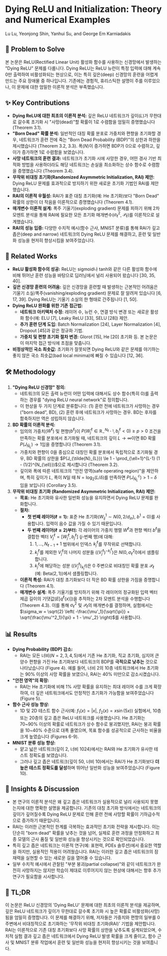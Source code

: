 # Dying ReLU and Initialization: Theory and Numerical Examples

Lu Lu, Yeonjong Shin, Yanhui Su, and George Em Karniadakis

## 🧩 Problem to Solve

본 논문은 ReLU(Rectified Linear Unit) 활성화 함수를 사용하는 신경망에서 발생하는 "Dying ReLU" 문제를 다룹니다. Dying ReLU는 ReLU 뉴런이 특정 입력에 대해 계속 0만 출력하여 비활성화되는 현상으로, 이는 특히 깊은(deep) 신경망의 훈련을 어렵게 만드는 주요 장애물 중 하나입니다. 기존에는 경험적, 휴리스틱한 설명이 주를 이루었으나, 이 문제에 대한 엄밀한 이론적 분석은 부족했습니다.

## ✨ Key Contributions

- **Dying ReLU에 대한 최초의 이론적 분석:** 깊은 ReLU 네트워크가 깊이($L$)가 무한대로 갈수록 초기화 시 "사망(dead)"할 확률이 1로 수렴함을 엄밀히 증명했습니다 (Theorem 3.1).
- **"Born Dead" 확률 분석:** 일반적인 대칭 확률 분포로 가중치와 편향을 초기화할 경우, 네트워크가 훈련 전에 죽는 "Born Dead Probability (BDP)"의 상한과 하한을 제시했습니다 (Theorem 3.2, 3.3). 폭($N$)이 증가하면 BDP가 0으로 수렴하고, 깊이가 증가하면 1로 수렴함을 보였습니다.
- **사망 네트워크의 훈련 결과:** 네트워크가 초기화 시에 사망한 경우, 어떤 경사 기반 최적화 방법을 사용하더라도 해당 네트워크는 손실을 최소화하는 상수 함수로 수렴함을 증명했습니다 (Theorem 3.4).
- **무작위 비대칭 초기화(Randomized Asymmetric Initialization, RAI) 제안:** Dying ReLU 문제를 효과적으로 방지하기 위한 새로운 초기화 기법인 RAI를 제안했습니다.
- **RAI의 이론적 우월성:** RAI가 표준 대칭 초기화(예: He 초기화)보다 "Born Dead" 확률의 상한이 더 작음을 이론적으로 증명했습니다 (Theorem 4.1).
- **매개변수 이론적 설계:** 폭주 기울기(exploding gradient) 문제를 피하기 위해 2차 모멘트 분석을 통해 RAI에 필요한 모든 초기화 매개변수($\sigma^2_{\ell}$, $\mathcal{P}_{\ell}$)를 이론적으로 설계했습니다.
- **RAI의 성능 입증:** 다양한 수치적 예시(함수 근사, MNIST 분류)를 통해 RAI가 깊고 좁은(deep and narrow) 네트워크의 Dying ReLU 문제를 해결하고, 훈련 및 일반화 성능을 현저히 향상시킴을 보여주었습니다.

## 📎 Related Works

- **ReLU 활성화 함수의 성공:** ReLU는 sigmoid나 tanh와 같은 다른 활성화 함수에 비해 뛰어난 훈련 성능을 바탕으로 딥러닝에서 널리 사용되어 왔습니다 [30, 35, 40].
- **깊은 신경망 훈련의 어려움:** 깊은 신경망을 훈련할 때 발생하는 근본적인 어려움은 기울기 소실/폭주(vanishing/exploding gradient) 문제로 잘 알려져 있습니다 [6, 17, 39]. Dying ReLU는 기울기 소실의 한 형태로 간주됩니다 [1, 50].
- **Dying ReLU 완화를 위한 기존 접근법:**
  - **네트워크 아키텍처 수정:** 레이어 수, 뉴런 수, 연결 방식 변경 또는 새로운 활성화 함수(예: ELU [7], Leaky ReLU [33], SELU [28]) 제안.
  - **추가 훈련 단계 도입:** Batch Normalization [24], Layer Normalization [4], Dropout [45]과 같은 정규화 기법.
  - **가중치 및 편향 초기화 절차 변경:** Glorot [15], He [20] 초기화 등. 본 논문은 이 마지막 접근 방식에 초점을 맞춥니다.
- **비정상적인 국소 최솟값:** 초기화가 잘못되면 Dying ReLU와 같은 문제를 야기하는 좋지 않은 국소 최솟값(bad local minima)에 빠질 수 있습니다 [12, 36].

## 🛠️ Methodology

1. **"Dying ReLU 신경망" 정의:**
   - 네트워크의 모든 출력 뉴런이 어떤 입력에 대해서도 상수 함수(특히 0)를 출력하는 경우를 "dying ReLU neural network"로 정의합니다.
   - 이 현상을 두 가지 단계로 분류합니다: (1) 훈련 전에 네트워크가 사망하는 경우("born dead", BD), (2) 훈련 후에 네트워크가 사망하는 경우. BD는 후자를 함축하지만 역은 성립하지 않습니다.
2. **BD 확률의 이론적 분석:**
   - 임의의 가중치($W^{\ell}$) 및 편향($b^{\ell}$)이 $P(W^{\ell}_{j} \in \mathbb{R}^{N_{\ell-1}}_{-}, b^{\ell}_{j} < 0) \ge p > 0$ 조건을 만족하는 확률 분포에서 초기화될 때, 네트워크의 깊이 $L \to \infty$이면 BD 확률 $P(J_{\tilde{N}_{L}}) \to 1$임을 증명합니다 (Theorem 3.1).
   - 가중치와 편향이 0을 중심으로 대칭인 확률 분포에서 독립적으로 초기화될 경우, BD 확률의 상한을 $P(J_{\tilde{N}_{L}}) \le 1 - \prod_{\ell=1}^{L-1} (1 - (1/2)^{N_{\ell}})$으로 제시합니다 (Theorem 3.2).
   - 깊이와 폭에 따른 네트워크의 "안전 영역(safe operating region)"을 제안하며, 특히 깊이가 $L$, 폭이 $N$일 때 $N = \log_2(L/\delta)$를 만족하면 $P(J^{c}_{\tilde{N}_{L}}) > 1-\delta$ 임을 보입니다 (Corollary 3.5).
3. **무작위 비대칭 초기화 (Randomized Asymmetric Initialization, RAI) 제안:**
   - **목표:** He 초기화와 유사한 일반화 성능을 유지하면서 Dying ReLU 문제를 완화합니다.
   - **절차:**
     - **첫 번째 레이어($\ell=1$):** 표준 He 초기화($W^1_{ij} \sim N(0, 2/d_{in})$, $b^1=0$)를 사용합니다. 입력이 음수 값을 가질 수 있기 때문입니다.
     - **두 번째 레이어($\ell \ge 2$)부터:** 각 레이어의 가중치 행렬 $W^\ell$과 편향 벡터 $b^\ell$을 결합한 벡터 $V^\ell_j = [W^\ell_j, b^\ell_j]$ ($j$-번째 행)에 대해:
       1. ${1, ..., N_{\ell-1}+1}$ 범위에서 인덱스 $k^\ell_j$를 무작위로 선택합니다.
       2. $k^\ell_j$를 제외한 $V^\ell_j$의 나머지 성분들 $((V^\ell_j)^{-k^\ell_j})$은 $N(0, \sigma^2_\ell I)$에서 샘플링합니다.
       3. $k^\ell_j$에 해당하는 성분 $((V^\ell_j)_{k^\ell_j})$은 0 주변으로 비대칭인 확률 분포 $\mathcal{P}_\ell$ (예: $\text{Beta}(2,1)$)에서 샘플링합니다.
   - **이론적 특성:** RAI가 대칭 초기화보다 더 작은 BD 확률 상한을 가짐을 증명합니다 (Theorem 4.1).
   - **매개변수 설계:** 폭주 기울기를 방지하기 위해 각 레이어의 정규화된 입력 벡터 제곱 길이의 기댓값($E[q^\ell(x)]$)을 추적하는 2차 모멘트 분석을 수행합니다 (Theorem 4.3). 이를 통해 $\sigma^2_\ell$ 및 $\mathcal{P}_\ell$의 매개변수를 결정하며, 실험에서는 $\sigma_w = \sqrt{2} \left( -\frac{\mu'_1}{\sqrt{\pi}} + \sqrt{\frac{\mu'^2_1}{\pi} + 1 - \mu'_2} \right)$를 사용합니다.

## 📊 Results

- **Dying Probability (BDP) 감소:**
  - RAI는 모든 너비($N=2,3,4,5$)에서 기존 He 초기화, 직교 초기화, 심지어 큰 양수 편향을 가진 He 초기화보다 네트워크의 BDP를 **극적으로 낮추는** 것으로 나타났습니다 (Figure 4). 예를 들어, 너비 2의 10층 네트워크에서 He 초기화는 90% 이상의 사망 확률을 보였으나, RAI는 40% 미만으로 감소시켰습니다.
- **"안전 영역"의 확장:**
  - RAI는 He 초기화에 비해 1% 사망 확률을 유지하는 최대 레이어 수를 크게 확장하여, 더 깊은 네트워크에서도 안정적인 초기화가 가능함을 보여주었습니다 (Figure 5).
- **함수 근사 성능 향상:**
  - 1D 및 2D 테스트 함수 근사(예: $f_1(x)=|x|$, $f_2(x)=x\sin(5x)$) 실험에서, 10층 또는 20층의 깊고 좁은 ReLU 네트워크를 사용했습니다. He 초기화는 70\~90% 이상의 확률로 네트워크가 상수 함수로 붕괴했지만, RAI는 붕괴 확률을 10\~40% 수준으로 대폭 줄였으며, 목표 함수를 성공적으로 근사하는 비율을 크게 높였습니다 (Figures 6-9).
- **MNIST 분류 성능 향상:**
  - 얕고 넓은 네트워크(깊이 2, 너비 1024)에서는 RAI와 He 초기화가 유사한 테스트 정확도를 보였습니다.
  - 그러나 깊고 좁은 네트워크(깊이 50, 너비 10)에서는 RAI가 He 초기화보다 **더 높은 테스트 정확도를 달성**하며 뛰어난 일반화 성능을 보여주었습니다 (Figure 10).

## 🧠 Insights & Discussion

- 본 연구의 이론적 분석은 왜 깊고 좁은 네트워크가 실용적으로 널리 사용되지 못했는지에 대한 명확한 설명을 제공합니다. 기존의 대칭 초기화 방식에서는 네트워크의 깊이가 깊어질수록 Dying ReLU 문제로 인해 훈련 전에 사망할 확률이 기하급수적으로 증가하기 때문입니다.
- RAI는 이러한 근본적인 한계를 극복하는 효과적인 초기화 전략을 제시합니다. 이는 단순히 "born dead" 확률을 낮추는 것을 넘어, 실제로 훈련 과정을 안정화하고 최종 모델의 근사 품질 및 일반화 성능을 향상시키는 것으로 확인되었습니다.
- 특히 깊고 좁은 네트워크는 이론적 연구(예: 표현력, PDEs 솔루션)에서 중요한 역할을 하지만, 실용적인 적용이 어려웠습니다. RAI는 이러한 깊고 좁은 네트워크의 잠재력을 실현할 수 있는 새로운 길을 열어줄 수 있습니다.
- 일부 수치적 예시에서 관찰된 "부분 붕괴(partial collapse)"와 같이 네트워크가 완전히 사망하지는 않지만 학습이 제대로 이루어지지 않는 현상에 대해서는 향후 추가 연구가 필요함을 시사합니다.

## 📌 TL;DR

이 논문은 ReLU 신경망의 'Dying ReLU' 문제에 대한 최초의 이론적 분석을 제공하며, 깊은 ReLU 네트워크가 깊이가 무한대로 갈수록 초기화 시 높은 확률로 비활성화(사망)됨을 엄밀히 증명합니다. 이 문제를 해결하기 위해, 저자들은 가중치와 편향의 일부를 0 주변에서 비대칭적으로 초기화하는 '무작위 비대칭 초기화(RAI)' 기법을 제안합니다. RAI는 이론적으로 기존 대칭 초기화보다 사망 확률의 상한을 낮추도록 설계되었으며, 수치적 실험 결과 깊고 좁은 네트워크에서 Dying ReLU 발생 확률을 크게 줄이고, 함수 근사 및 MNIST 분류 작업에서 훈련 및 일반화 성능을 현저히 향상시키는 것을 보여줍니다.
